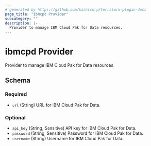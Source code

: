 ```yaml
---
# generated by https://github.com/hashicorp/terraform-plugin-docs
page_title: "ibmcpd Provider"
subcategory: ""
description: |-
  Provider to manage IBM Cloud Pak for Data resources.
---
```


# ibmcpd Provider

Provider to manage IBM Cloud Pak for Data resources.



<!-- schema generated by tfplugindocs -->
## Schema

### Required

- `url` (String) URL for IBM Cloud Pak for Data.

### Optional

- `api_key` (String, Sensitive) API key for IBM Cloud Pak for Data.
- `password` (String, Sensitive) Password for IBM Cloud Pak for Data.
- `username` (String) Username for IBM Cloud Pak for Data.
